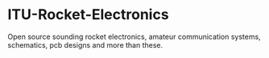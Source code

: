 # ITU-Rocket-Electronics
Open source sounding rocket electronics, amateur communication systems, schematics, pcb designs and more than these.
